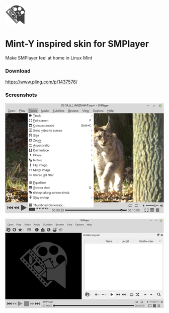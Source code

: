 ![Logo](/Mint-Y/logo.png)
# Mint-Y inspired skin for SMPlayer
Make SMPlayer feel at home in Linux Mint

### Download
https://www.pling.com/p/1437576/

### Screenshots

![Screenshot](/screenshot1.png)

![Screenshot](/screenshot2.png)
